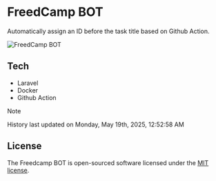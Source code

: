 # FreedCamp BOT

Automatically assign an ID before the task title based on Github Action.

![FreedCamp BOT](https://repository-images.githubusercontent.com/737932867/7d34798b-2680-471c-b089-a78a718d3d6a)

## Tech

- Laravel
- Docker
- Github Action

> [!NOTE]  
> History last updated on Monday, May 19th, 2025, 12:52:58 AM

## License

The Freedcamp BOT is open-sourced software licensed under the [MIT license](https://opensource.org/licenses/MIT).
